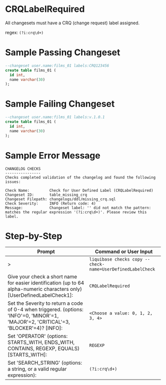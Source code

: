 # CRQLabelRequired

All changesets must have a CRQ (change request) label assigned.

regex: `(?i:crq\d+)`

# Sample Passing Changeset
``` sql
--changeset user.name:films_01 labels:CRQ123456
create table films_01 (
  id int, 
  name varchar(30)
);
```

# Sample Failing Changeset
``` sql
--changeset user.name:films_01 labels:v.1.0.1
create table films_01 (
  id int, 
  name varchar(30)
);
```

# Sample Error Message
```
CHANGELOG CHECKS
----------------
Checks completed validation of the changelog and found the following issues:

Check Name:         Check for User Defined Label (CRQLabelRequired)
Changeset ID:       table_missing_crq
Changeset Filepath: changelogs/ddl/missing_crq.sql
Check Severity:     INFO (Return code: 4)
Message:            Changeset label: '' did not match the pattern: matches the regular expression '(?i:crq\d+)'. Please review this label.
```
# Step-by-Step

| Prompt | Command or User Input |
| ------ | ----------------------|
| > | `liquibase checks copy --check-name=UserDefinedLabelCheck` |
| Give your check a short name for easier identification (up to 64 alpha-numeric characters only) [UserDefinedLabelCheck1]: | `CRQLabelRequired` |
| Set the Severity to return a code of 0-4 when triggered. (options: 'INFO'=0, 'MINOR'=1, 'MAJOR'=2, 'CRITICAL'=3, 'BLOCKER'=4)? [INFO]: | `<Choose a value: 0, 1, 2, 3, 4>` |
| Set 'OPERATOR' (options: STARTS_WITH, ENDS_WITH, CONTAINS, REGEXP, EQUALS) [STARTS_WITH]: | `REGEXP` |
| Set 'SEARCH_STRING' (options: a string, or a valid regular expression): | `(?i:crq\d+)` |